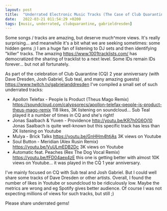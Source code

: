 ```yaml
---
layout: post
title:  "Underrated Electronic Music Tracks (The Case of Club Quarantine)"
date:   2022-03-21 011:54:29 +0200
tags: [music, underrated, clubquarantine, gabrieldresden]
---
```


Some songs / tracks are amazing, but deserve much^more views.
It's really surprising... and meanwhile it's a bit what we are seeking sometimes: some hidden gems ;)
I am a huge fan of listening to DJ sets and then identifying "killer" tracks. 
The amazing https://www.1001tracklists.com/ has democratized the sharing of tracklist to a next level.
Some IDs remain IDs forever... but not all fortunately. 

As part of the celebration of Club Quarantine (CQ) 2 year anniversary (with Dave Dresden, Josh Gabriel, Sub teal, and many amazing guests) https://www.twitch.tv/gabrielanddresden I've compiled a small set of such underrated tracks:
 * Apollon Telefax - People Is Product (Theus Mago Remix) https://soundcloud.com/calypsorecs/apollon-telefax-people-is-product-theus-mago-remix 118 likes, 3K listening on soundcloud... Sub Teal played it a number of times in CQ and she's right! 
 * Jonas Saalbach & Yuven - Providence http://youtu.be/KR7h0G6Oj10 Jonas Saalbach is quite well-known but this specific track has less than 2K listening on Youtube
 * Mulya - Brick Talks https://youtu.be/GnHHm4htjAs 3K views on Youtube
 * Soul Button - Meridian (Alex Rusin Remix) https://youtu.be/VuULmEDB2Dc 3K views on Youtube
 * Automatic feat. Peaches (Rex The Dog Vocal Remix) https://youtu.be/fFD04aex4zE this one is getting better with almost 10K views on Youtube... it was played in the CQ 1 year anniversary. 

I've mainly focused on CQ with Sub teal and Josh Gabriel.
But I could well share some tracks of Dave Dresden or other artists. 
Overall, I found the number of likes in Youtube or soundcloud to be ridiculously low.
Maybe the metrics are wrong and eg Spotify gives better audience.
Of course I was not expecting millions of views for such tracks, but still ;)

Please share underrated gems! 





 














